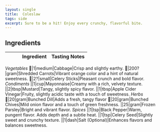 ```yaml
---
layout: single
title:  Coleslaw
tags: side
excerpt: Sure to be a hit! Enjoy every crunchy, flavorful bite.
---
```

## Ingredients
||||Ingredient|Tasting Notes
-|-|-|-|-
*Vegetables*
🔪|1|medium|Cabbage|Crisp and slightly earthy.
🔪|200?|gram|Shredded Carrots|Vibrant orange color and a hint of natural sweetness.
🔪|2?|small|Celery Sticks|Pleasant crunch and bold flavor.
*Condiments*
||1|cup|Mayonnaise|Creamy with a rich, velvety texture.
||2|tbsp|Mustard|Tangy, slightly spicy flavor.
||1|tbsp|Apple Cider Vinegar|Fruity, slightly acidic taste with a touch of sweetness.
*Herbs*
🔪|20|gram|Bunched Dill|Adds a fresh, tangy flavor
🔪|20|gram|Bunched Chives|Mild onion flavor and a touch of green freshness.
||25|gram|Frozen Parsley|Bright and vibrant flavor.
*Spices*
||1|tsp|Black Pepper|Warm, pungent flavor. Adds depth and a subtle heat.
||1|tsp|Celery Seed|Slightly sweet and crunchy texture.
||1|dash|Salt (Optional)|Enhances flavors and balances sweetness.

